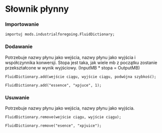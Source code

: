 # Słownik płynny

### Importowanie

```zenscript
importuj mods.industrialforegoing.FluidDictionary;
```

### Dodawanie

Potrzebuje nazwy płynu jako wejścia, nazwy płynu jako wyjścia i współczynnika konwersji. Stopa jest taka, jak wiele mb z początku zostanie przekształcone w wynik wyjściowy. (InputMB * stopa = OutputMB)

```zenscript
FluidDictionary.add(wejście ciągu, wyjście ciągu, podwójna szybkość);

FluidDictionary.add("essence", "xpjuce", 1);
```

### Usuwanie

Potrzebuje nazwy płynu jako wejścia, nazwy płynu jako wyjścia.

```zenscript
FluidDictionary.remove(wejście ciągu, wyjście ciągu);

FluidDictionary.remove("esence", "xpjuice");
```